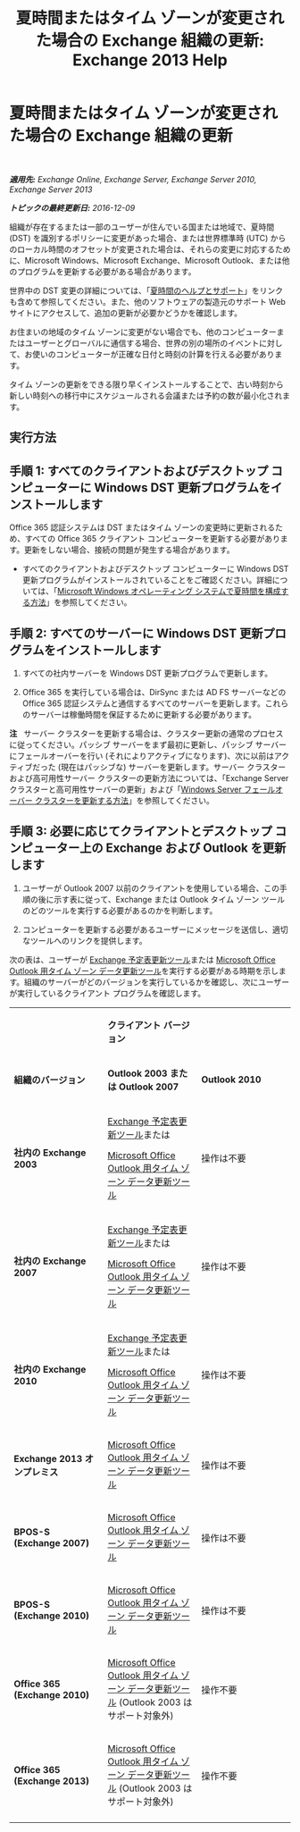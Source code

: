 ﻿---
title: '夏時間またはタイム ゾーンが変更された場合の Exchange 組織の更新: Exchange 2013 Help'
TOCTitle: 夏時間またはタイム ゾーンが変更された場合の Exchange 組織の更新
ms:assetid: 5b12615c-24cf-4f46-bf3c-2334dc734ef8
ms:mtpsurl: https://technet.microsoft.com/ja-jp/library/Hh530051(v=EXCHG.150)
ms:contentKeyID: 66452416
ms.date: 04/24/2018
mtps_version: v=EXCHG.150
ms.translationtype: HT
---

# 夏時間またはタイム ゾーンが変更された場合の Exchange 組織の更新

 

_**適用先:** Exchange Online, Exchange Server, Exchange Server 2010, Exchange Server 2013_

_**トピックの最終更新日:** 2016-12-09_

組織が存在するまたは一部のユーザーが住んでいる国または地域で、夏時間 (DST) を識別するポリシーに変更があった場合、または世界標準時 (UTC) からのローカル時間のオフセットが変更された場合は、それらの変更に対応するために、Microsoft Windows、Microsoft Exchange、Microsoft Outlook、または他のプログラムを更新する必要がある場合があります。

世界中の DST 変更の詳細については、「[夏時間のヘルプとサポート](https://go.microsoft.com/fwlink/p/?linkid=99640)」をリンクも含めて参照してください。また、他のソフトウェアの製造元のサポート Web サイトにアクセスして、追加の更新が必要かどうかを確認します。

お住まいの地域のタイム ゾーンに変更がない場合でも、他のコンピューターまたはユーザーとグローバルに通信する場合、世界の別の場所のイベントに対して、お使いのコンピューターが正確な日付と時刻の計算を行える必要があります。

タイム ゾーンの更新をできる限り早くインストールすることで、古い時刻から新しい時刻への移行中にスケジュールされる会議または予約の数が最小化されます。

## 実行方法

## 手順 1: すべてのクライアントおよびデスクトップ コンピューターに Windows DST 更新プログラムをインストールします

Office 365 認証システムは DST またはタイム ゾーンの変更時に更新されるため、すべての Office 365 クライアント コンピューターを更新する必要があります。更新をしない場合、接続の問題が発生する場合があります。

  - すべてのクライアントおよびデスクトップ コンピューターに Windows DST 更新プログラムがインストールされていることをご確認ください。詳細については、「[Microsoft Windows オペレーティング システムで夏時間を構成する方法](http://go.microsoft.com/fwlink/p/?linkid=3052&kbid=914387)」を参照してください。

## 手順 2: すべてのサーバーに Windows DST 更新プログラムをインストールします

1.  すべての社内サーバーを Windows DST 更新プログラムで更新します。

2.  Office 365 を実行している場合は、DirSync または AD FS サーバーなどの Office 365 認証システムと通信するすべてのサーバーを更新します。これらのサーバーは稼働時間を保証するために更新する必要があります。

**注**   サーバー クラスターを更新する場合は、クラスター更新の通常のプロセスに従ってください。パッシブ サーバーをまず最初に更新し、パッシブ サーバーにフェールオーバーを行い (それによりアクティブになります)、次に以前はアクティブだった (現在はパッシブな) サーバーを更新します。サーバー クラスターおよび高可用性サーバー クラスターの更新方法については、「Exchange Server クラスターと高可用性サーバーの更新」および「[Windows Server フェールオーバー クラスターを更新する方法](https://support.microsoft.com/ja-jp/kb/174799)」を参照してください。

## 手順 3: 必要に応じてクライアントとデスクトップ コンピューター上の Exchange および Outlook を更新します

1.  ユーザーが Outlook 2007 以前のクライアントを使用している場合、この手順の後に示す表に従って、Exchange または Outlook タイム ゾーン ツールのどのツールを実行する必要があるのかを判断します。

2.  コンピューターを更新する必要があるユーザーにメッセージを送信し、適切なツールへのリンクを提供します。

次の表は、ユーザーが [Exchange 予定表更新ツール](http://go.microsoft.com/fwlink/p/?linkid=3052&kbid=930879)または [Microsoft Office Outlook 用タイム ゾーン データ更新ツール](http://go.microsoft.com/fwlink/p/?linkid=3052&kbid=931667)を実行する必要がある時期を示します。組織のサーバーがどのバージョンを実行しているかを確認し、次にユーザーが実行しているクライアント プログラムを確認します。


<table>
<colgroup>
<col style="width: 33%" />
<col style="width: 33%" />
<col style="width: 33%" />
</colgroup>
<tbody>
<tr class="odd">
<td><p></p></td>
<td><p><strong>クライアント バージョン</strong></p></td>
<td></td>
</tr>
<tr class="even">
<td><p><strong>組織のバージョン</strong></p></td>
<td><p><strong>Outlook 2003 または Outlook 2007</strong></p></td>
<td><p><strong>Outlook 2010</strong></p></td>
</tr>
<tr class="odd">
<td><p><strong>社内の Exchange 2003</strong></p></td>
<td><p><a href="http://go.microsoft.com/fwlink/p/?linkid=3052&kbid=930879">Exchange 予定表更新ツール</a>または</p>
<p><a href="http://go.microsoft.com/fwlink/p/?linkid=3052&kbid=931667">Microsoft Office Outlook 用タイム ゾーン データ更新ツール</a></p></td>
<td><p>操作は不要</p></td>
</tr>
<tr class="even">
<td><p><strong>社内の Exchange 2007</strong></p></td>
<td><p><a href="http://go.microsoft.com/fwlink/p/?linkid=3052&kbid=930879">Exchange 予定表更新ツール</a>または</p>
<p><a href="http://go.microsoft.com/fwlink/p/?linkid=3052&kbid=931667">Microsoft Office Outlook 用タイム ゾーン データ更新ツール</a></p></td>
<td><p>操作は不要</p></td>
</tr>
<tr class="odd">
<td><p><strong>社内の Exchange 2010</strong></p></td>
<td><p><a href="http://go.microsoft.com/fwlink/p/?linkid=3052&kbid=930879">Exchange 予定表更新ツール</a>または</p>
<p><a href="http://go.microsoft.com/fwlink/p/?linkid=3052&kbid=931667">Microsoft Office Outlook 用タイム ゾーン データ更新ツール</a></p></td>
<td><p>操作は不要</p></td>
</tr>
<tr class="even">
<td><p><strong>Exchange 2013 オンプレミス</strong></p></td>
<td><p><a href="http://go.microsoft.com/fwlink/p/?linkid=3052&kbid=931667">Microsoft Office Outlook 用タイム ゾーン データ更新ツール</a></p></td>
<td><p>操作は不要</p></td>
</tr>
<tr class="odd">
<td><p><strong>BPOS-S (Exchange 2007)</strong></p></td>
<td><p><a href="http://go.microsoft.com/fwlink/p/?linkid=3052&kbid=931667">Microsoft Office Outlook 用タイム ゾーン データ更新ツール</a></p></td>
<td><p>操作は不要</p></td>
</tr>
<tr class="even">
<td><p><strong>BPOS-S (Exchange 2010)</strong></p></td>
<td><p><a href="http://go.microsoft.com/fwlink/p/?linkid=3052&kbid=931667">Microsoft Office Outlook 用タイム ゾーン データ更新ツール</a></p></td>
<td><p>操作は不要</p></td>
</tr>
<tr class="odd">
<td><p><strong>Office 365 (Exchange 2010)</strong></p></td>
<td><p><a href="http://go.microsoft.com/fwlink/p/?linkid=3052&kbid=931667">Microsoft Office Outlook 用タイム ゾーン データ更新ツール</a> (Outlook 2003 はサポート対象外)</p></td>
<td><p>操作不要</p></td>
</tr>
<tr class="even">
<td><p><strong>Office 365 (Exchange 2013)</strong></p></td>
<td><p><a href="http://go.microsoft.com/fwlink/p/?linkid=3052&kbid=931667">Microsoft Office Outlook 用タイム ゾーン データ更新ツール</a> (Outlook 2003 はサポート対象外)</p></td>
<td><p>操作不要</p></td>
</tr>
<tr class="odd">
<td></td>
<td></td>
<td></td>
</tr>
</tbody>
</table>

